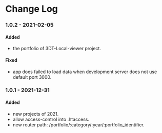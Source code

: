 # Change Log

### 1.0.2 - 2021-02-05

#### Added

- the portfolio of 3DT-Local-viewer project.

#### Fixed

- app does failed to load data when development server does not use default port 3000.


### 1.0.1 - 2021-12-31

#### Added
- new projects of 2021.
- allow access-control into .htaccess.
- new router path: /portfolio/:category/:year/:portfolio_identifier.